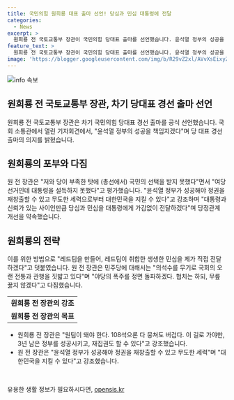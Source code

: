 ```yaml
---
title: 국민의힘 원희룡 대표 출마 선언! 당심과 민심 대통령에 전달
categories:
  - News
excerpt: >
  원희룡 전 국토교통부 장관이 국민의힘 당대표 출마를 선언했습니다. 윤석열 정부의 성공을 책임지고, 대통령과의 신뢰를 중시하며 당 대표 경선 출마를 선언한 원 전 장관은 민심을 직접 전달하기 위해 레드팀을 만들 것이라고 밝혔습니다. 또한, 협치는 하되 무릎 꿇지 않겠다며 야당의 폭주를 돌파하고 재집권을 모색한다는 다짐을 했습니다. #원희룡 #국민의힘 #당대표
feature_text: >
  원희룡 전 국토교통부 장관이 국민의힘 당대표 출마를 선언했습니다. 윤석열 정부의 성공을 책임지고, 대통령과의 신뢰를 중시하며 당 대표 경선 출마를 선언한 원 전 장관은 민심을 직접 전달하기 위해 레드팀을 만들 것이라고 밝혔습니다. 또한, 협치는 하되 무릎 꿇지 않겠다며 야당의 폭주를 돌파하고 재집권을 모색한다는 다짐을 했습니다. #원희룡 #국민의힘 #당대표
image: 'https://blogger.googleusercontent.com/img/b/R29vZ2xl/AVvXsEixyZcFfHzMRdzZMjFBmAUKJYCLCGyLL1o632UiGVXcaFdKo_bkvkuCioo0uUKlGfBVcT3P84aROyZIXSBEx3Aw5nCQ3pTgDom1WDC4m8eifvWiAmWEEVb4x6G_l8C0QH225ldMjyaFvpxGEBGNO37VmDTDMHGhJPq73UglMfDca1-0aw/s1600/blogspot.png'
---
```


<p><img src="https://blogger.googleusercontent.com/img/b/R29vZ2xl/AVvXsEixyZcFfHzMRdzZMjFBmAUKJYCLCGyLL1o632UiGVXcaFdKo_bkvkuCioo0uUKlGfBVcT3P84aROyZIXSBEx3Aw5nCQ3pTgDom1WDC4m8eifvWiAmWEEVb4x6G_l8C0QH225ldMjyaFvpxGEBGNO37VmDTDMHGhJPq73UglMfDca1-0aw/s1600/blogspot.png" alt="info 속보" /></p>

<h2 data-ke-size="size26">원희룡 전 국토교통부 장관, 차기 당대표 경선 출마 선언</h2>

<p data-ke-size="size16">원희룡 전 국토교통부 장관은 차기 국민의힘 당대표 경선 출마를 공식 선언했습니다. 국회 소통관에서 열린 기자회견에서, "윤석열 정부의 성공을 책임지겠다"며 당 대표 경선 출마의 의지를 밝혔습니다.</p>

<h2 data-ke-size="size26">원희룡의 포부와 다짐</h2>

<p data-ke-size="size16">원 전 장관은 "저와 당이 부족한 탓에 (총선에서) 국민의 선택을 받지 못했다"면서 "여당 선거인데 대통령을 설득하지 못했다"고 평가했습니다. "윤석열 정부가 성공해야 정권을 재창출할 수 있고 무도한 세력으로부터 대한민국을 지킬 수 있다"고 강조하며 "대통령과 신뢰가 있는 사이인만큼 당심과 민심을 대통령에게 가감없이 전달하겠다"며 당정관계 개선을 약속했습니다.</p>

<h2 data-ke-size="size26">원희룡의 전략</h2>

<p data-ke-size="size16">이를 위한 방법으로 "레드팀을 만들어, 레드팀이 취합한 생생한 민심을 제가 직접 전달하겠다"고 덧붙였습니다. 원 전 장관은 민주당에 대해서는 "의석수를 무기로 국회의 오랜 전통과 관행을 짓밟고 있다"며 "야당의 폭주를 정면 돌파하겠다. 협치는 하되, 무릎 꿇지 않겠다"고 다짐했습니다.</p>

<table>
  <tr>
    <td style="text-align: center; height: 17px;"><b>원희룡 전 장관의 강조</b></td>
  </tr>
  <tr>
    <td style="text-align: center; height: 17px;"><b>원희룡 전 장관의 목표</b></td>
  </tr>
</table>

<ul>
  <li>원희룡 전 장관은 "원팀이 돼야 한다. 108석으론 다 뭉쳐도 버겁다. 이 길로 가야만, 3년 남은 정부를 성공시키고, 재집권도 할 수 있다"고 강조했습니다.</li>
  <li>원 전 장관은 "윤석열 정부가 성공해야 정권을 재창출할 수 있고 무도한 세력"며 "대한민국을 지킬 수 있다"고 강조했습니다.</li>
</ul>

<p data-ke-size="size16">&nbsp;</p>
유용한 생활 정보가 필요하시다면, <a href="https://opensis.kr" rel="dofollow">opensis.kr</a>


